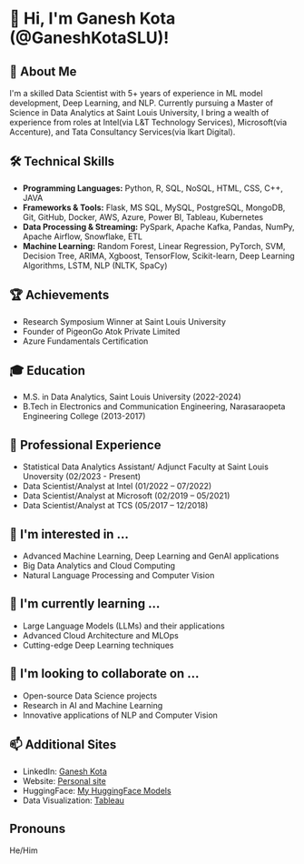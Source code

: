 
# 👋 Hi, I'm Ganesh Kota (@GaneshKotaSLU)!

## 🚀 About Me
I'm a skilled Data Scientist with 5+ years of experience in ML model development, Deep Learning, and NLP. Currently pursuing a Master of Science in Data Analytics at Saint Louis University, I bring a wealth of experience from roles at Intel(via L&T Technology Services), Microsoft(via Accenture), and Tata Consultancy Services(via Ikart Digital).

## 🛠 Technical Skills
- **Programming Languages:** Python, R, SQL, NoSQL, HTML, CSS, C++, JAVA
- **Frameworks & Tools:** Flask, MS SQL, MySQL, PostgreSQL, MongoDB, Git, GitHub, Docker, AWS, Azure, Power BI, Tableau, Kubernetes
- **Data Processing & Streaming:** PySpark, Apache Kafka, Pandas, NumPy, Apache Airflow, Snowflake, ETL
- **Machine Learning:** Random Forest, Linear Regression, PyTorch, SVM, Decision Tree, ARIMA, Xgboost, TensorFlow, Scikit-learn, Deep Learning Algorithms, LSTM, NLP (NLTK, SpaCy)

## 🏆 Achievements
- Research Symposium Winner at Saint Louis University
- Founder of PigeonGo Atok Private Limited
- Azure Fundamentals Certification

## 🎓 Education
- M.S. in Data Analytics, Saint Louis University (2022-2024)
- B.Tech in Electronics and Communication Engineering, Narasaraopeta Engineering College (2013-2017)

## 💼 Professional Experience
- Statistical Data Analytics Assistant/ Adjunct Faculty at Saint Louis Unoversity (02/2023 - Present)
- Data Scientist/Analyst at Intel (01/2022 – 07/2022)
- Data Scientist/Analyst at Microsoft (02/2019 – 05/2021)
- Data Scientist/Analyst at TCS (05/2017 – 12/2018)

## 👀 I'm interested in ...
- Advanced Machine Learning, Deep Learning and GenAI applications
- Big Data Analytics and Cloud Computing
- Natural Language Processing and Computer Vision

## 🌱 I'm currently learning ...
- Large Language Models (LLMs) and their applications
- Advanced Cloud Architecture and MLOps
- Cutting-edge Deep Learning techniques

## 💞️ I'm looking to collaborate on ...
- Open-source Data Science projects
- Research in AI and Machine Learning
- Innovative applications of NLP and Computer Vision

## 📫 Additional Sites
- LinkedIn: [Ganesh Kota](http://www.linkedin.com/in/ganesh-kota)
- Website: [Personal site](https://www.ganeshkota.com)
- HuggingFace: [My HuggingFace Models](https://huggingface.co/ganeshkota/my_churn_model)
- Data Visualization: [Tableau](https://public.tableau.com/app/profile/ganesh.kota2132/vizzes)

## Pronouns
He/Him
